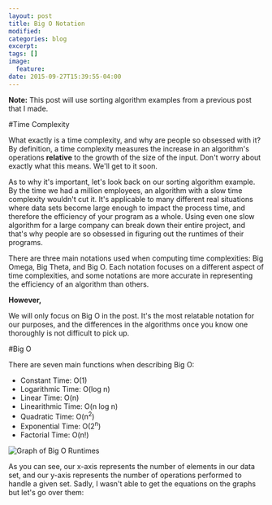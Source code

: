 ```yaml
---
layout: post
title: Big O Notation
modified:
categories: blog
excerpt:
tags: []
image:
  feature:
date: 2015-09-27T15:39:55-04:00
---
```


**Note:** This post will use sorting algorithm examples from a previous post that I made.

#Time Complexity

What exactly is a time complexity, and why are people so obsessed with it? By definition, a time complexity measures the increase in an algorithm's operations **relative** to the growth of the size of the input. Don't worry about exactly what this means. We'll get to it soon.

As to why it's important, let's look back on our sorting algorithm example. By the time we had a million employees, an algorithm with a slow time complexity wouldn't cut it. It's applicable to many different real situations where data sets become large enough to impact the process time, and therefore the efficiency of your program as a whole. Using even one slow algorithm for a large company can break down their entire project, and that's why people are so obsessed in figuring out the runtimes of their programs.

There are three main notations used when computing time complexities: Big Omega, Big Theta, and Big O. Each notation focuses on a different aspect of time complexities, and some notations are more accurate in representing the efficiency of an algorithm than others.

**However,**

We will only focus on Big O in the post. It's the most relatable notation for our purposes, and the differences in the algorithms once you know one thoroughly is not difficult to pick up.

#Big O

There are seven main functions when describing Big O:

* Constant Time: O(1)
* Logarithmic Time: O(log n)
* Linear Time: O(n)
* Linearithmic Time: O(n log n)
* Quadratic Time: O(n<sup>2</sup>)
* Exponential Time: O(2<sup>n</sup>)
* Factorial Time: O(n!)

![Graph of Big O Runtimes](https://s3.amazonaws.com/grapher/exports/sr4wt8ve1f.png)

As you can see, our x-axis represents the number of elements in our data set, and our y-axis represents the number of operations performed to handle a given set. Sadly, I wasn't able to get the equations on the graphs but let's go over them:
